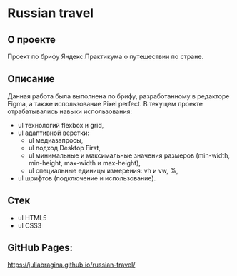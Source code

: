 # Russian travel

## О проекте
Проект по брифу Яндекс.Практикума о путешествии по стране.

## Описание
Данная работа была выполнена по брифу, разработанному в редакторе Figma, а также использование Pixel perfect.
В текущем проекте отрабатывались навыки использования:
+ ul технологий flexbox и grid,
+ ul адаптивной верстки:
  + ul медиазапросы,
  + ul подход Desktop First,
  + ul минимальные и максимальные значения размеров (min-width, min-height, max-width и max-height),
  + ul специальные единицы измерения: vh и vw, %,
+ ul шрифтов (подключение и использование).

## Стек
- ul HTML5
- ul CSS3

## GitHub Pages:
https://juliabragina.github.io/russian-travel/
